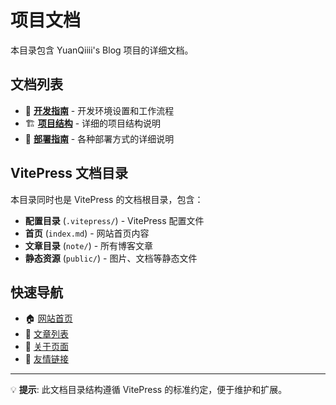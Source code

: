 # 项目文档

本目录包含 YuanQiiii's Blog 项目的详细文档。

## 文档列表

- 📖 **[开发指南](DEVELOPMENT.md)** - 开发环境设置和工作流程
- 🏗️ **[项目结构](STRUCTURE.md)** - 详细的项目结构说明
- 🚀 **[部署指南](../DEPLOYMENT.md)** - 各种部署方式的详细说明

## VitePress 文档目录

本目录同时也是 VitePress 的文档根目录，包含：

- **配置目录** (`.vitepress/`) - VitePress 配置文件
- **首页** (`index.md`) - 网站首页内容
- **文章目录** (`note/`) - 所有博客文章
- **静态资源** (`public/`) - 图片、文档等静态文件

## 快速导航

- 🏠 [网站首页](index.md)
- 📝 [文章列表](note/list.md)
- 👤 [关于页面](note/about.md)
- 🔗 [友情链接](note/friend.md)

---

💡 **提示**: 此文档目录结构遵循 VitePress 的标准约定，便于维护和扩展。
